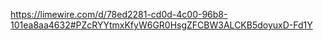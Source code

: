 
https://limewire.com/d/78ed2281-cd0d-4c00-96b8-101ea8aa4632#PZcRYYtmxKfyW6GR0HsgZFCBW3ALCKB5doyuxD-Fd1Y
